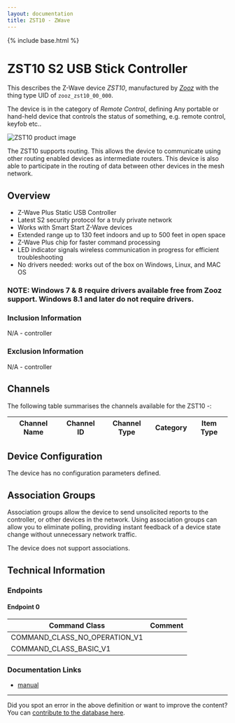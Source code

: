 ```yaml
---
layout: documentation
title: ZST10 - ZWave
---
```


{% include base.html %}

# ZST10 S2 USB Stick Controller
This describes the Z-Wave device *ZST10*, manufactured by *[Zooz](http://www.getzooz.com/)* with the thing type UID of ```zooz_zst10_00_000```.

The device is in the category of *Remote Control*, defining Any portable or hand-held device that controls the status of something, e.g. remote control, keyfob etc..

![ZST10 product image](https://www.cd-jackson.com/zwave_device_uploads/1128/1128_default.png)


The ZST10 supports routing. This allows the device to communicate using other routing enabled devices as intermediate routers.  This device is also able to participate in the routing of data between other devices in the mesh network.

## Overview

  * Z-Wave Plus Static USB Controller
  * Latest S2 security protocol for a truly private network
  * Works with Smart Start Z-Wave devices
  * Extended range up to 130 feet indoors and up to 500 feet in open space
  * Z-Wave Plus chip for faster command processing
  * LED indicator signals wireless communication in progress for efficient troubleshooting
  * No drivers needed: works out of the box on Windows, Linux, and MAC OS

### **NOTE:** Windows 7 & 8 require drivers available free from Zooz support. Windows 8.1 and later do not require drivers.

### Inclusion Information

N/A - controller

### Exclusion Information

N/A - controller

## Channels

The following table summarises the channels available for the ZST10 -:

| Channel Name | Channel ID | Channel Type | Category | Item Type |
|--------------|------------|--------------|----------|-----------|



## Device Configuration

The device has no configuration parameters defined.

## Association Groups

Association groups allow the device to send unsolicited reports to the controller, or other devices in the network. Using association groups can allow you to eliminate polling, providing instant feedback of a device state change without unnecessary network traffic.

The device does not support associations.
## Technical Information

### Endpoints

#### Endpoint 0

| Command Class | Comment |
|---------------|---------|
| COMMAND_CLASS_NO_OPERATION_V1| |
| COMMAND_CLASS_BASIC_V1| |

### Documentation Links

* [manual](https://www.cd-jackson.com/zwave_device_uploads/1128/zooz-z-wave-plus-radio-s2-usb-stick-zst10-manual.pdf)

---

Did you spot an error in the above definition or want to improve the content?
You can [contribute to the database here](http://www.cd-jackson.com/index.php/zwave/zwave-device-database/zwave-device-list/devicesummary/1128).
